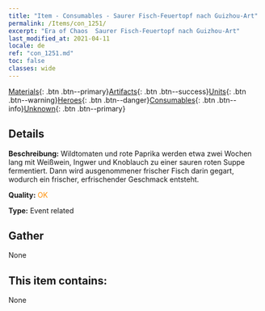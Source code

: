 ```yaml
---
title: "Item - Consumables - Saurer Fisch-Feuertopf nach Guizhou-Art"
permalink: /Items/con_1251/
excerpt: "Era of Chaos  Saurer Fisch-Feuertopf nach Guizhou-Art"
last_modified_at: 2021-04-11
locale: de
ref: "con_1251.md"
toc: false
classes: wide
---
```

 [Materials](/de/Items/){: .btn .btn--primary}[Artifacts](/de/Items/Artifacts/){: .btn .btn--success}[Units](/de/Items/Units/){: .btn .btn--warning}[Heroes](/de/Items/Heroes/){: .btn .btn--danger}[Consumables](/de/Items/Consumables/){: .btn .btn--info}[Unknown](/de/Items/Unknown/){: .btn .btn--primary}

## Details
 **Beschreibung:** Wildtomaten und rote Paprika werden etwa zwei Wochen lang mit Weißwein, Ingwer und Knoblauch zu einer sauren roten Suppe fermentiert. Dann wird ausgenommener frischer Fisch darin gegart, wodurch ein frischer, erfrischender Geschmack entsteht.

 **Quality:** <span style="color: #FF8C00">OK</span>

 **Type:** Event related

## Gather

  None

## This item contains:

  None

